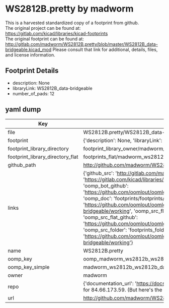 # WS2812B.pretty by madworm  
This is a harvested standardized copy of a footprint from github.  
The original project can be found at:  
https://gitlab.com/kicad/libraries/kicad-footprints  
The original footprint can be found at:
http://gitlab.com/madworm/WS2812B.pretty/blob/master/WS2812B_data-bridgeable.kicad_mod
Please consult that link for additional, details, files, and license information.  
## Footprint Details
* description: None  
* libraryLink: WS2812B_data-bridgeable  
* number_of_pads: 12  
## yaml dump  
| Key | Value |  
| --- | --- |  
| file | WS2812B.pretty/WS2812B_data-bridgeable.kicad_mod |  
| footprint | {'description': None, 'libraryLink': 'WS2812B_data-bridgeable', 'number_of_pads': 12} |  
| footprint_library_directory | footprint_library_owner/madworm_WS2812B.pretty |  
| footprint_library_directory_flat | footprints_flat/madworm_ws2812b_ws2812b_data_bridgeable/working |  
| github_path | http://github.com/madworm/WS2812B.pretty/blob/master/WS2812B_data-bridgeable.kicad_mod |  
| links | {'github_src': 'http://gitlab.com/madworm/WS2812B.pretty/blob/master/WS2812B_data-bridgeable.kicad_mod', 'github_src_repo': 'https://gitlab.com/kicad/libraries/kicad-footprints', 'oomp_bot': 'footprints/madworm_ws2812b_ws2812b_data_bridgeable/working', 'oomp_bot_github': 'https://github.com/oomlout/oomlout_oomp_footprint_bot/tree/main/footprints/madworm_ws2812b_ws2812b_data_bridgeable/working', 'oomp_doc': 'footprints/footprints/madworm/WS2812B/WS2812B_data-bridgeable/working/', 'oomp_doc_github': 'https://github.com/oomlout/oomlout_oomp_footprint_doc/tree/main/footprints/footprints/madworm/WS2812B/WS2812B_data-bridgeable/working', 'oomp_src_flat': 'footprints_flat/footprints_flat/madworm_ws2812b_ws2812b_data_bridgeable/working', 'oomp_src_flat_github': 'https://github.com/oomlout/oomlout_oomp_footprint_src/tree/main/footprints_flat/madworm_ws2812b_ws2812b_data_bridgeable/working', 'oomp_src_folder': 'footprints_folder/footprints_folder/madworm/WS2812B/WS2812B_data-bridgeable/working', 'oomp_src_folder_github': 'https://github.com/oomlout/oomlout_oomp_footprint_src/tree/main/footprints_folder/madworm/WS2812B/WS2812B_data-bridgeable/working'} |  
| name | WS2812B.pretty |  
| oomp_key | oomp_madworm_ws2812b_ws2812b_data_bridgeable |  
| oomp_key_simple | madworm_ws2812b_ws2812b_data_bridgeable |  
| owner | madworm |  
| repo | {'documentation_url': 'https://docs.github.com/rest/overview/resources-in-the-rest-api#rate-limiting', 'message': "API rate limit exceeded for 84.66.173.59. (But here's the good news: Authenticated requests get a higher rate limit. Check out the documentation for more details.)"} |  
| url | http://github.com/madworm/WS2812B.pretty |  

